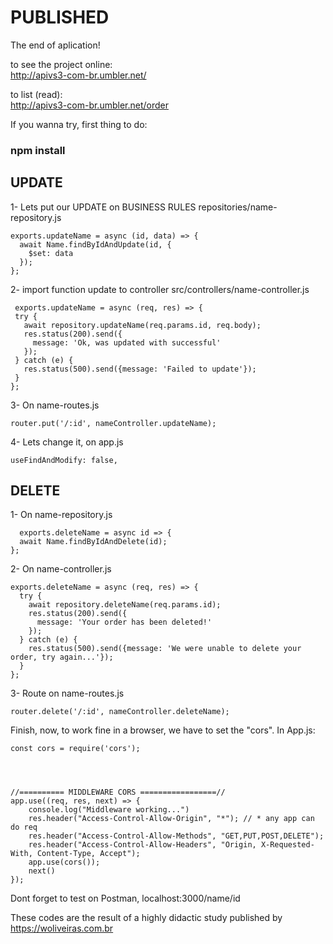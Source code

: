<h1>PUBLISHED</h1>
The end of aplication!


to see the project online:<br>
http://apivs3-com-br.umbler.net/


to list (read):<br>
http://apivs3-com-br.umbler.net/order

If you wanna try, first thing to do:
<h3>npm install</h3>



<h2>UPDATE</h2>

1- Lets put our UPDATE on BUSINESS RULES
 repositories/name-repository.js

    exports.updateName = async (id, data) => {
      await Name.findByIdAndUpdate(id, {
        $set: data
      });
    };

2- import function update to controller
  src/controllers/name-controller.js

     exports.updateName = async (req, res) => {
     try {
       await repository.updateName(req.params.id, req.body);
       res.status(200).send({
         message: 'Ok, was updated with successful'
       });
     } catch (e) {
       res.status(500).send({message: 'Failed to update'});
     }
    };


3- On name-routes.js 

    router.put('/:id', nameController.updateName);


4-  Lets change it, on app.js
     
    useFindAndModify: false,



<h2>DELETE</h2>


1- On name-repository.js

      exports.deleteName = async id => {
      await Name.findByIdAndDelete(id);
    };

2- On name-controller.js


    

    exports.deleteName = async (req, res) => {
      try {
        await repository.deleteName(req.params.id);
        res.status(200).send({
          message: 'Your order has been deleted!'
        });
      } catch (e) {
        res.status(500).send({message: 'We were unable to delete your order, try again...'});
      }
    };


3- Route on name-routes.js

    router.delete('/:id', nameController.deleteName);




Finish, now, to work fine in a browser, we have to set the "cors".
In App.js:
      
      
    const cors = require('cors');
 
 
 
 
    //========== MIDDLEWARE CORS =================//
    app.use((req, res, next) => {
        console.log("Middleware working...")
        res.header("Access-Control-Allow-Origin", "*"); // * any app can do req
        res.header("Access-Control-Allow-Methods", "GET,PUT,POST,DELETE");
        res.header("Access-Control-Allow-Headers", "Origin, X-Requested-With, Content-Type, Accept");
        app.use(cors());
        next()
    });








Dont forget to test on Postman, localhost:3000/name/id

<tr>

These codes are the result of a highly didactic study published by https://woliveiras.com.br
